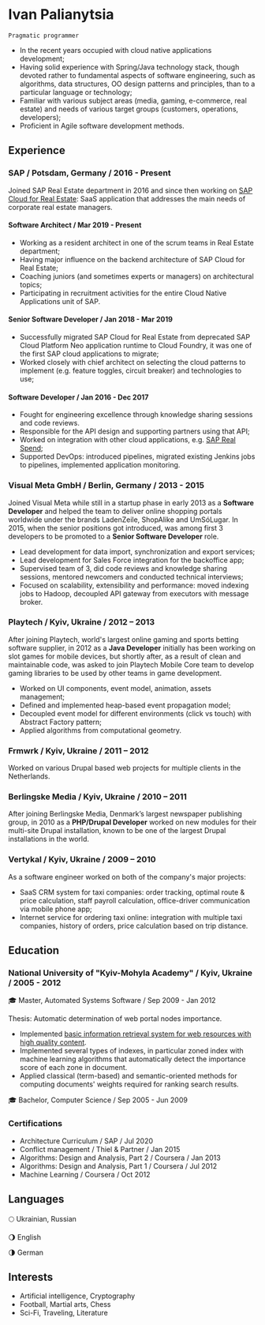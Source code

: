 # Ivan Palianytsia 
`Pragmatic programmer`
- In the recent years occupied with cloud native applications development;
- Having solid experience with Spring/Java technology stack, though devoted rather to fundamental aspects of software 
engineering, such as algorithms, data structures, OO design patterns and principles, than to a particular language or 
technology;
- Familiar with various subject areas (media, gaming, e-commerce, real estate) and needs of various target groups 
(customers, operations, developers);
- Proficient in Agile software development methods.

## Experience

### SAP / Potsdam, Germany / 2016 - Present
Joined SAP Real Estate department in 2016 and since then working on 
[SAP Cloud for Real Estate](https://www.sap.com/products/real-estate-facilities-mgmt-cloud.html): SaaS application that 
addresses the main needs of corporate real estate managers.

#### Software Architect / Mar 2019 - Present
- Working as a resident architect in one of the scrum teams in Real Estate department;
- Having major influence on the backend architecture of SAP Cloud for Real Estate;
- Coaching juniors (and sometimes experts or managers) on architectural topics;
- Participating in recruitment activities for the entire Cloud Native Applications unit of SAP.

#### Senior Software Developer / Jan 2018 - Mar 2019
- Successfully migrated SAP Cloud for Real Estate from deprecated SAP Cloud Platform Neo application runtime to 
Cloud Foundry, it was one of the first SAP cloud applications to migrate;
- Worked closely with chief architect on selecting the cloud patterns to implement (e.g. feature toggles, circuit 
breaker) and technologies to use;

#### Software Developer / Jan 2016 - Dec 2017
- Fought for engineering excellence through knowledge sharing sessions and code reviews.
- Responsible for the API design and supporting partners using that API;
- Worked on integration with other cloud applications, e.g. [SAP Real Spend](https://www.sap.com/germany/products/real-time-budget-spend.html);
- Supported DevOps: introduced pipelines, migrated existing Jenkins jobs to pipelines, implemented application monitoring.

### Visual Meta GmbH / Berlin, Germany / 2013 - 2015
Joined Visual Meta while still in a startup phase in early 2013 as a __Software Developer__ and helped the team to deliver 
online shopping portals worldwide under the brands LadenZeile, ShopAlike and UmSóLugar. In 2015, when the senior
positions got introduced, was among first 3 developers to be promoted to a __Senior Software Developer__ role.

- Lead development for data import, synchronization and export services;
- Lead development for Sales Force integration for the backoffice app;
- Supervised team of 3, did code reviews and knowledge sharing sessions, mentored newcomers and conducted technical 
interviews;
- Focused on scalability, extensibility and performance: moved indexing jobs to Hadoop, decoupled API gateway from 
executors with message broker.

### Playtech / Kyiv, Ukraine / 2012 – 2013 
After joining Playtech, world's largest online gaming and sports betting software supplier, in 2012 as a __Java Developer__ 
initially has been working on slot games for mobile devices, but shortly after, as a result of clean and maintainable 
code, was asked to join Playtech Mobile Core team to develop gaming libraries to be used by other teams in game 
development.

- Worked on UI components, event model, animation, assets management;
- Defined and implemented heap-based event propagation model;
- Decoupled event model for different environments (click vs touch) with Abstract Factory pattern;
- Applied algorithms from computational geometry.

### Frmwrk / Kyiv, Ukraine / 2011 – 2012
Worked on various Drupal based web projects for multiple clients in the Netherlands.

### Berlingske Media / Kyiv, Ukraine / 2010 – 2011
After joining Berlingske Media, Denmark’s largest newspaper publishing group, in 2010 as a __PHP/Drupal Developer__ 
worked on new modules for their multi-site Drupal installation, known to be one of the largest Drupal installations in 
the world.

### Vertykal / Kyiv, Ukraine / 2009 – 2010
As a software engineer worked on both of the company's major projects:
- SaaS CRM system for taxi companies: order tracking, optimal route & price calculation, staff payroll calculation, 
office-driver communication via mobile phone app;
- Internet service for ordering taxi online: integration with multiple taxi companies, history of orders, price 
calculation based on trip distance.

## Education

###  National University of "Kyiv-Mohyla Academy" /  Kyiv, Ukraine /  2005 - 2012

:mortar_board: Master, Automated Systems Software / Sep 2009 - Jan 2012

Thesis: Automatic determination of web portal nodes importance.
- Implemented [basic information retrieval system for web resources with high quality content](https://github.com/palianytsia/information-retrieval).
- Implemented several types of indexes, in particular zoned index with machine learning algorithms that automatically 
detect the importance score of each zone in document.
- Applied classical (term-based) and semantic-oriented methods for computing documents' weights required for ranking 
search results.

:mortar_board:  Bachelor, Computer Science / Sep 2005 - Jun 2009

### Certifications	
- Architecture Curriculum / SAP / Jul 2020
- Conflict management / Thiel & Partner / Jan 2015
- Algorithms: Design and Analysis, Part 2 / Coursera / Jan 2013
- Algorithms: Design and Analysis, Part 1 / Coursera / Jul 2012
- Machine Learning / Coursera / Oct 2012

## Languages

:full_moon: Ukrainian, Russian

:waning_gibbous_moon: English

:last_quarter_moon: German

## Interests	
- Artificial intelligence, Cryptography
- Football, Martial arts, Chess
- Sci-Fi, Traveling, Literature